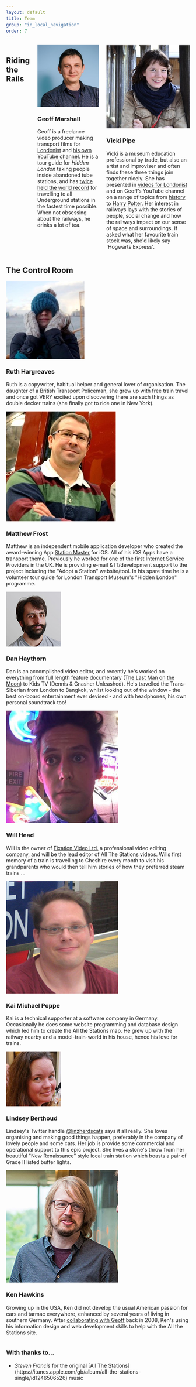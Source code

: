 ```yaml
---
layout: default
title: Team
group: "in_local_navigation"
order: 7
---
```


<div class="bgbox primary row">
	<div class="columns medium-up-2">
		<h2>Riding the Rails</h2>
		<div class="column">
			<div class="columns medium-5 float-left">
				<img src="/static/images/geoff.jpg" class="img-rounded">
			</div>
			<h3>Geoff Marshall</h3>
			<p>Geoff is a freelance video producer making transport films for <a href="https://www.youtube.com/user/Londonistvids" target="new">Londonist</a> and <a href="https://www.youtube.com/user/geofftech2">his own YouTube channel</a>. He is a tour guide for <em>Hidden London</em> taking people inside abandoned tube stations, and has <a href="http://www.bbc.co.uk/news/uk-england-london-24203949" target="new">twice held the  world record</a> for travelling to all Underground stations in the fastest time possible. When not obsessing about the railways, he drinks a lot of tea.</p>
		</div>
		<div class="column">
			<div class="columns medium-5 float-left">
				<img src="/static/images/vicki.jpg" class="img-rounded">
			</div>
			<h3>Vicki Pipe</h3>
			<p>Vicki is a museum education professional by trade, but also an artist and improviser and often finds these three things join together nicely. She has presented in <a href="http://londonist.com/category/videos">videos for Londonist</a> and on Geoff’s YouTube channel on a range of topics from <a href="https://youtu.be/hsWO_BM20rw">history</a> to <a href="https://youtu.be/HO1R8PD-2KI">Harry Potter</a>. Her interest in railways lays with the stories of people, social change and how the railways impact on our sense of space and surroundings. If asked what her favourite train stock was, she'd likely say 'Hogwarts Express'.</p>
		</div>
	</div>
</div>

<div class="row">
	<div class="medium-up-2 padding-top-xlarge">
		<h2>The Control Room</h2>
		</div>
		<div class="column">
			<div class="columns medium-5 float-left">
				<img src="/static/images/ruth.jpg" class="img-rounded">
			</div>
			<h3>Ruth Hargreaves</h3>
			<p>Ruth is a copywriter, habitual helper and general lover of organisation. The daughter of a British Transport Policeman, she grew up with free train travel and once got VERY excited upon discovering there are such things as double decker trains (she finally got to ride one in New York).</p>
		</div>
		<div class="column">
			<div class="columns medium-5 float-left">
				<img src="/static/images/matt.jpg" class="img-rounded">
			</div>
			<h3>Matthew Frost</h3>
			<p>Matthew is an independent mobile application developer who created the award-winning App <a href="http://stationmasterapp.com/">Station Master</a> for iOS. All of his iOS Apps have a transport theme. Previously he worked for one of the first Internet Service Providers in the UK. He is providing e-mail &amp; IT/development support to the project including the "Adopt a Station" website/tool. In his spare time he is a volunteer tour guide for London Transport Museum's &quot;Hidden London&quot; programme.</p>
		</div>
		<div class="column">
			<div class="columns medium-5 float-left">
				<img src="/static/images/dan.jpg" class="img-rounded">
			</div>
			<h3>Dan Haythorn</h3>
			<p>Dan is an accomplished video editor, and recently he's worked on everything from full length feature documentary (<a href="http://thelastmanonthemoon.com/" target="new">The Last Man on the Moon</a>) to Kids TV (Dennis & Gnasher Unleashed). He's travelled the Trans-Siberian from London to Bangkok, whilst looking out of the window - the best on-board entertainment ever devised - and with headphones, his own personal soundtrack too!</p>
		</div>
		<div class="column">
			<div class="columns medium-5 float-left">
				<img src="/static/images/will.jpg">
			</div>
			<h3>Will Head</h3>
			<p>Will is the owner of <a href="http://fixationvideo.co.uk/" target="new">Fixation Video Ltd.</a> a professional video editing company, and will be the lead editor of All The Stations videos. Wills first memory of a train is travelling to Cheshire every month to visit his grandparents who would then tell him stories of how they preferred steam trains ...</p>
		</div>
		<div class="column">
			<div class="columns medium-5 float-left">
				<img src="/static/images/kai.jpg">
			</div>
			<h3>Kai Michael Poppe</h3>
			<p>Kai is a technical supporter at a software company in Germany. Occasionally he does some website programming and database design which led him to create the All the Stations map. He grew up with the railway nearby and a model-train-world in his house, hence his love for trains.</p>
		</div>
		<div class="column">
			<div class="columns medium-5 float-left">
				<img src="/static/images/lindsey.jpg" class="img-rounded">
			</div>
			<h3>Lindsey Berthoud</h3>
			<p>Lindsey's Twitter handle <a href="http://twitter.com/linzherdscats">@linzherdscats</a> says it all really. She loves organising and making good things happen, preferably in the company of lovely people and some cats. Her job is provide some commercial and operational support to this epic project. She lives a stone's throw from her beautiful "New Renaissance" style local train station which boasts a pair of Grade II listed buffer lights.</p>
		</div>
    		<div class="column">
			<div class="columns medium-5 float-left">
				<img src="/static/images/ken.jpg">
			</div>
			<h3>Ken Hawkins</h3>
			<p>Growing up in the USA, Ken did not develop the usual American passion for cars and tarmac everywhere, enhanced by several years of living in southern Germany. After <a href="http://www.thedigitel.com/s/charleston/digicast-top-stories-entertainment/its-cher-tour-our-second-podcast-news-and-events-081217-116012">collaborating with Geoff</a> back in 2008, Ken's using his information design and web development skills to help with the All the Stations site.</p>
		</div>
		<div class="column">
			<h3>With thanks to...</h3>
			<ul>
				<li><em>Steven Francis</em> for the original [All The Stations](https://itunes.apple.com/gb/album/all-the-stations-single/id1246506526) music</li>
			</ul>
		</div>
	</div>
